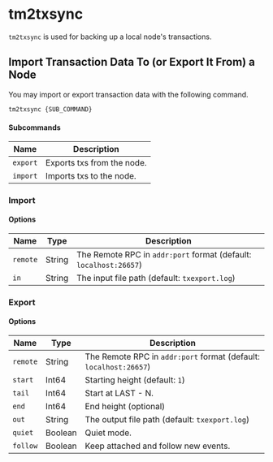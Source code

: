 # tm2txsync

`tm2txsync` is used for backing up a local node's transactions.

## Import Transaction Data To (or Export It From) a Node

You may import or export transaction data with the following command.

```bash
tm2txsync {SUB_COMMAND}
```

#### **Subcommands**

| Name     | Description                |
| -------- | -------------------------- |
| `export` | Exports txs from the node. |
| `import` | Imports txs to the node.   |

### Import

#### **Options**

| Name     | Type   | Description                                                       |
| -------- | ------ | ----------------------------------------------------------------- |
| `remote` | String | The Remote RPC in `addr:port` format (default: `localhost:26657`) |
| `in`     | String | The input file path (default: `txexport.log`)                     |

### Export

#### **Options**

| Name     | Type    | Description                                                       |
| -------- | ------- | ----------------------------------------------------------------- |
| `remote` | String  | The Remote RPC in `addr:port` format (default: `localhost:26657`) |
| `start`  | Int64   | Starting height (default: `1`)                                    |
| `tail`   | Int64   | Start at LAST - N.                                                |
| `end`    | Int64   | End height (optional)                                             |
| `out`    | String  | The output file path (default: `txexport.log`)                    |
| `quiet`  | Boolean | Quiet mode.                                                       |
| `follow` | Boolean | Keep attached and follow new events.                              |
